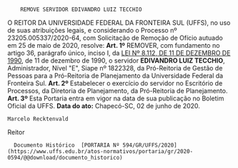         REMOVE SERVIDOR EDIVANDRO LUIZ TECCHIO  

 O REITOR DA UNIVERSIDADE FEDERAL DA FRONTEIRA SUL (UFFS), no uso de suas atribuições legais, e considerando o Processo nº 23205.005337/2020-64, com Solicitação de Remoção de Ofício autuado em 25 de maio de 2020, resolve:   **Art. 1º**  REMOVER, com fundamento no artigo 36, parágrafo único, inciso I, da [LEI Nº 8.112, DE 11 DE DEZEMBRO DE 1990](http://www.planalto.gov.br/ccivil_03/leis/l8112cons.htm), de 11 de dezembro de 1990, o servidor **EDIVANDRO LUIZ TECCHIO**, Administrador, Nível "E", Siape nº 1822328, da Pró-Reitoria de Gestão de Pessoas para a Pró-Reitoria de Planejamento da Universidade Federal da Fronteira Sul.   **Art. 2º**  Estabelecer o exercício do servidor no Escritório de Processos, da Diretoria de Planejamento, da Pró-Reitoria de Planejamento.   **Art. 3º**  Esta Portaria entra em vigor na data de sua publicação no Boletim Oficial da UFFS.        **Data do ato:** Chapecó-SC, 02 de junho de 2020.   
 

    Marcelo Recktenvald   
 Reitor 

      Documento Histórico  [PORTARIA Nº 594/GR/UFFS/2020](https://www.uffs.edu.br/atos-normativos/portaria/gr/2020-0594/@@download/documento_historico)     
      